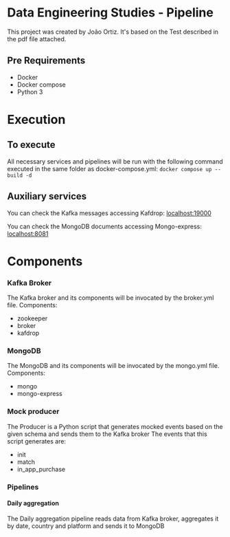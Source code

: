 # Data Engineering Studies - Pipeline
 This project was created by João Ortiz.
 It's based on the Test described in the pdf file attached.

## Pre Requirements
* Docker
* Docker compose
* Python 3

# Execution

## To execute
All necessary services and pipelines will be run with the following command executed in the same folder as docker-compose.yml:
`docker compose up --build -d`

## Auxiliary services
You can check the Kafka messages accessing Kafdrop:
<localhost:19000>

You can check the MongoDB documents accessing Mongo-express:
<localhost:8081>

# Components

### Kafka Broker
 The Kafka broker and its components will be invocated by the broker.yml file.
 Components:
* zookeeper
* broker
* kafdrop

### MongoDB
 The MongoDB and its components will be invocated by the mongo.yml file.
 Components:
* mongo
* mongo-express

### Mock producer
 The Producer is a Python script that generates mocked events based on the given schema
and sends them to the Kafka broker
 The events that this script generates are:
* init
* match
* in_app_purchase

### Pipelines
#### Daily aggregation
 The Daily aggregation pipeline reads data from Kafka broker, aggregates it by date, country and platform and sends it to MongoDB
